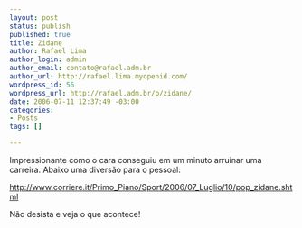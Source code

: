 ```yaml
--- 
layout: post
status: publish
published: true
title: Zidane
author: Rafael Lima
author_login: admin
author_email: contato@rafael.adm.br
author_url: http://rafael.lima.myopenid.com/
wordpress_id: 56
wordpress_url: http://rafael.adm.br/p/zidane/
date: 2006-07-11 12:37:49 -03:00
categories: 
- Posts
tags: []

---
```

Impressionante como o cara conseguiu em um minuto arruinar uma carreira. Abaixo uma diversão para o pessoal:

<a title="Brincadeira com Zidane" href="http://www.corriere.it/Primo_Piano/Sport/2006/07_Luglio/10/pop_zidane.shtml"> http://www.corriere.it/Primo_Piano/Sport/2006/07_Luglio/10/pop_zidane.shtml</a>

Não desista e veja o que acontece!
